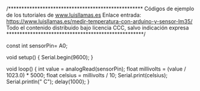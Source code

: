 /***************************************************
Códigos de ejemplo de los tutoriales de www.luisllamas.es
Enlace entrada: https://www.luisllamas.es/medir-temperatura-con-arduino-y-sensor-lm35/
Todo el contenido distribuido bajo licencia CCC, salvo indicación expresa
****************************************************/

const int sensorPin= A0;

void setup()
{
  Serial.begin(9600);
}

void loop()
{
  int value = analogRead(sensorPin);
  float millivolts = (value / 1023.0) * 5000;
  float celsius = millivolts / 10; 
  Serial.print(celsius);
  Serial.println(" C");
  delay(1000);
}